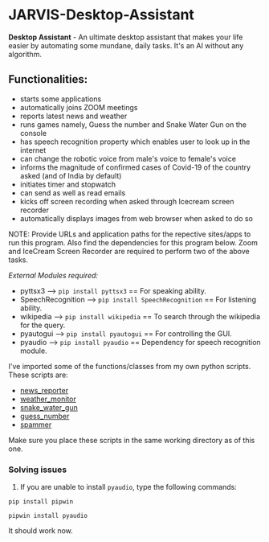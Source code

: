# JARVIS-Desktop-Assistant
**Desktop Assistant** - An ultimate desktop assistant that makes your life easier by automating some mundane, daily tasks. It's an AI without any algorithm. 

## Functionalities:
* starts some applications
* automatically joins ZOOM meetings
* reports latest news and weather 
* runs games namely, Guess the number and Snake Water Gun on the console
* has speech recognition property which enables user to look up in the internet
* can change the robotic voice from male's voice to female's voice
* informs the magnitude of confirmed cases of Covid-19 of the country asked (and of India by default)
* initiates timer and stopwatch
* can send as well as read emails
* kicks off screen recording when asked through Icecream screen recorder
* automatically displays images from web browser when asked to do so


NOTE: Provide URLs and application paths for the repective sites/apps to run this program. Also find the dependencies for this program below. Zoom and IceCream Screen Recorder are required to perform two of the above tasks.

*External Modules required:*
- pyttsx3 --> ```pip install pyttsx3``` == For speaking ability.
- SpeechRecognition --> ```pip install SpeechRecognition``` == For listening ability.
- wikipedia --> ```pip install wikipedia``` == To search through the wikipedia for the query.
- pyautogui --> ```pip install pyautogui``` == For controlling the GUI.
- pyaudio --> ```pip install pyaudio``` == Dependency for speech recognition module.

I've imported some of the functions/classes from my own python scripts. These scripts are:
- [news_reporter](https://github.com/Shravan-1908/Real-Time-Reporting)
- [weather_monitor](https://github.com/Shravan-1908/Real-Time-Reporting)
- [snake_water_gun](https://github.com/Shravan-1908/The-Leap)
- [guess_number](https://github.com/Shravan-1908/The-Leap)
- [spammer](https://github.com/Shravan-1908/Spammer)

Make sure you place these scripts in the same working directory as of this one.


### Solving issues
1. If you are unable to install ```pyaudio```, type the following commands:

```pip install pipwin```

```pipwin install pyaudio```

It should work now.
